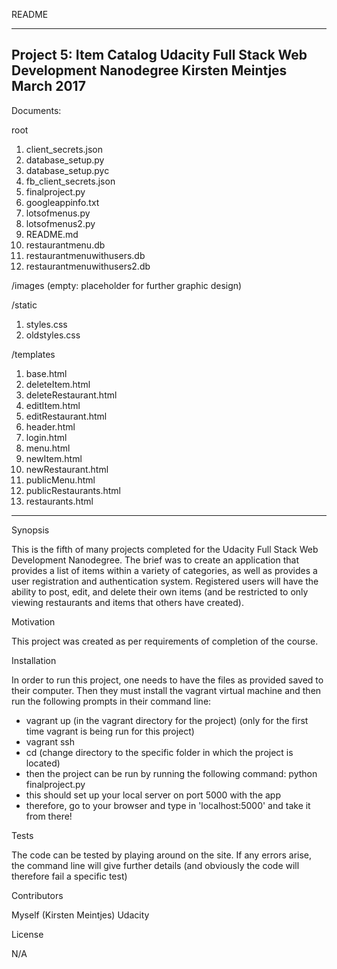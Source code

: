 README

------
Project 5: Item Catalog
Udacity Full Stack Web Development Nanodegree
Kirsten Meintjes
March 2017
------
Documents:

root
1) client_secrets.json
2) database_setup.py
3) database_setup.pyc
4) fb_client_secrets.json
5) finalproject.py
6) googleappinfo.txt
7) lotsofmenus.py
8) lotsofmenus2.py
9) README.md
10) restaurantmenu.db
11) restaurantmenuwithusers.db
12) restaurantmenuwithusers2.db

/images
(empty: placeholder for further graphic design)

/static
1) styles.css
2) oldstyles.css

/templates
1) base.html
2) deleteItem.html
3) deleteRestaurant.html
4) editItem.html
5) editRestaurant.html
6) header.html
7) login.html
8) menu.html
9) newItem.html
10) newRestaurant.html
11) publicMenu.html
12) publicRestaurants.html
13) restaurants.html

------

Synopsis

This is the fifth of many projects completed for the Udacity Full Stack Web Development Nanodegree. The brief was to create an application that provides a list of items within a variety of categories, as well as provides a user registration and authentication system. Registered users will have the ability to post, edit, and delete their own items (and be restricted to only viewing restaurants and items that others have created).


Motivation

This project was created as per requirements of completion of the course.


Installation

In order to run this project, one needs to have the files as provided saved to their computer. 
Then they must install the vagrant virtual machine and then run the following prompts
in their command line:
- vagrant up (in the vagrant directory for the project) (only for the first time vagrant is being run for this project)
- vagrant ssh
- cd (change directory to the specific folder in which the project is located)
- then the project can be run by running the following command: python finalproject.py 
- this should set up your local server on port 5000 with the app
- therefore, go to your browser and type in 'localhost:5000' and take it from there!



Tests

The code can be tested by playing around on the site. If any errors arise, the command line will give further details (and obviously the code will therefore fail a specific test)


Contributors

Myself (Kirsten Meintjes)
Udacity


License

N/A

